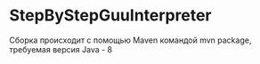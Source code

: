 # StepByStepGuuInterpreter
Сборка происходит с помощью Maven командой mvn package, требуемая версия Java - 8
